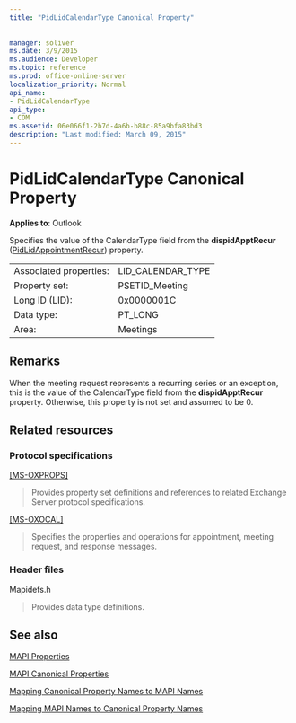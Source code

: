 ```yaml
---
title: "PidLidCalendarType Canonical Property"
 
 
manager: soliver
ms.date: 3/9/2015
ms.audience: Developer
ms.topic: reference
ms.prod: office-online-server
localization_priority: Normal
api_name:
- PidLidCalendarType
api_type:
- COM
ms.assetid: 06e066f1-2b7d-4a6b-b88c-85a9bfa83bd3
description: "Last modified: March 09, 2015"
---
```


# PidLidCalendarType Canonical Property

  
  
**Applies to**: Outlook 
  
Specifies the value of the CalendarType field from the **dispidApptRecur** ([PidLidAppointmentRecur](pidlidappointmentrecur-canonical-property.md)) property.
  
|||
|:-----|:-----|
|Associated properties:  <br/> |LID_CALENDAR_TYPE  <br/> |
|Property set:  <br/> |PSETID_Meeting  <br/> |
|Long ID (LID):  <br/> |0x0000001C  <br/> |
|Data type:  <br/> |PT_LONG  <br/> |
|Area:  <br/> |Meetings  <br/> |
   
## Remarks

When the meeting request represents a recurring series or an exception, this is the value of the CalendarType field from the **dispidApptRecur** property. Otherwise, this property is not set and assumed to be 0. 
  
## Related resources

### Protocol specifications

[[MS-OXPROPS]](http://msdn.microsoft.com/library/f6ab1613-aefe-447d-a49c-18217230b148%28Office.15%29.aspx)
  
> Provides property set definitions and references to related Exchange Server protocol specifications.
    
[[MS-OXOCAL]](http://msdn.microsoft.com/library/09861fde-c8e4-4028-9346-e7c214cfdba1%28Office.15%29.aspx)
  
> Specifies the properties and operations for appointment, meeting request, and response messages.
    
### Header files

Mapidefs.h
  
> Provides data type definitions.
    
## See also



[MAPI Properties](mapi-properties.md)
  
[MAPI Canonical Properties](mapi-canonical-properties.md)
  
[Mapping Canonical Property Names to MAPI Names](mapping-canonical-property-names-to-mapi-names.md)
  
[Mapping MAPI Names to Canonical Property Names](mapping-mapi-names-to-canonical-property-names.md)


